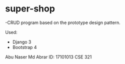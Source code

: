 # super-shop
-CRUD program based on the prototype design pattern.

Used:

- Django 3
- Bootstrap 4


Abu Naser Md Abrar
ID: 17101013
CSE 321
